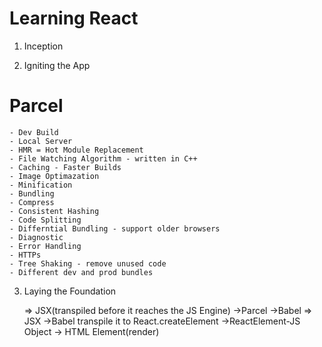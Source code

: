 # Learning React

1) Inception

2) Igniting the App

# Parcel
    - Dev Build
    - Local Server
    - HMR = Hot Module Replacement
    - File Watching Algorithm - written in C++
    - Caching - Faster Builds
    - Image Optimazation
    - Minification
    - Bundling
    - Compress
    - Consistent Hashing
    - Code Splitting
    - Differntial Bundling - support older browsers
    - Diagnostic
    - Error Handling
    - HTTPs
    - Tree Shaking - remove unused code
    - Different dev and prod bundles

3) Laying the Foundation

    => JSX(transpiled before it reaches the JS Engine) ->Parcel ->Babel
    => JSX ->Babel transpile it to React.createElement ->ReactElement-JS Object -> HTML Element(render)